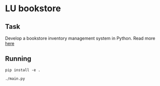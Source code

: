 # LU bookstore

## Task

Develop a bookstore inventory management system in Python.
Read more [here](TASK.md)

## Running

```shell
pip install -e .
```

```shell
./main.py
```
